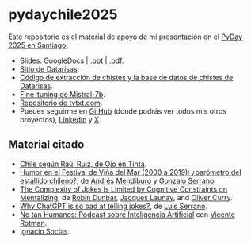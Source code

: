 # pydaychile2025

Este repositorio es el material de apoyo de mi presentación en el [PyDay 2025 en Santiago](https://pyday.cl/).

- Slides: [GoogleDocs](https://docs.google.com/presentation/d/1i2J82xN0efrxlR1si2nLw8Msb89j_LLPaXWJZgoUAI8/edit?usp=sharing) | [.ppt]() | [.pdf]().
- [Sitio de Datarisas](https://www.datarisas.cl/).
- [Código de extracción de chistes y la base de datos de chistes de Datarisas](https://github.com/aastroza/chilean-humor).
- [Fine-tuning de Mistral-7b](https://github.com/aastroza/mistral-fine-tuning). 
- [Repositorio de tvtxt.com](https://github.com/aastroza/tvtxt).
- Puedes seguirme en [GitHub](https://github.com/aastroza) (donde podrás ver todos mis otros proyectos), [Linkedin](https://linkedin.com/in/aastrozacl) y [X](https://twitter.com/aastroza).

## Material citado

- [Chile según Raúl Ruiz, de Ojo en Tinta](https://www.ojoentinta.com/chile-segun-raul-ruiz/).
- [Humor en el Festival de Viña del Mar (2000 a 2019): ¿barómetro del estallido chileno?](https://comunicacionymedios.uchile.cl/index.php/RCM/article/view/70784), de [Andrés Mendiburo](https://cl.linkedin.com/in/andres-mendiburo-seguel) y [Gonzalo Serrano](https://cl.linkedin.com/in/gonzalo-serrano-del-pozo-220a8a60).
- [The Complexity of Jokes Is Limited by Cognitive Constraints on Mentalizing](https://pubmed.ncbi.nlm.nih.gov/26597196/), de [Robin Dunbar](https://en.wikipedia.org/wiki/Robin_Dunbar), [Jacques Launay](https://greatergood.berkeley.edu/profile/jacques_launay#:~:text=Jacques%20Launay%20is%20a%20Postdoctoral,at%20the%20University%20of%20Oxford.), and [Oliver Curry](https://www.oliverscottcurry.com/).
- [Why ChatGPT is so bad at telling jokes?](https://www.youtube.com/shorts/nQuePUBzk2Q), de [Luis Serrano](https://www.youtube.com/@SerranoAcademy).
- [No tan Humanos: Podcast sobre Inteligencia Artificial](https://linktr.ee/nth.podcast) con [Vicente Rotman](https://www.linkedin.com/in/vrotman/).
- [Ignacio Socías](https://ignaciosocias.com/).
